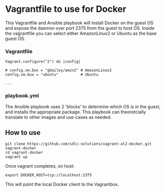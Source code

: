 # Vagrantfile to use for Docker

This Vagrantfile and Ansible playbook will install Docker on the guest OS and expose the daemon over port 2375 from the guest to host OS.  Inside the vagrantfile you can select either AmazonLinux2 or Ubuntu as the base guest OS.

### Vagrantfile

    Vagrant.configure("2") do |config|

    # config.vm.box = "gbailey/amzn2" # AmazonLinux2
    config.vm.box = "ubuntu"          # Ubuntu

    ...

### playbook.yml
The Ansible playbook uses 2 'blocks' to determine which OS is in the guest, and installs the appropriate package.  This playbook can theoretcially translate to other images and use-cases as needed.

## How to use

    git clone https://github.com/sdlc-solutions/vagrant-al2-docker.git vagrant-docker
    cd vagrant-docker
    vagrant up

Once vagrant completes, on host:

    export DOCKER_HOST=tcp://localhost:2375

This will point the local Docker client to the Vagrantbox.